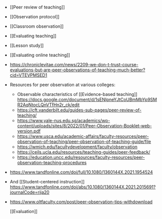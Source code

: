- [[Peer review of teaching]]
- [[Observation protocol]]
- [[Classroom observation]]
- [[Evaluating teaching]]
- [[Lesson study]]
- [[Evaluating online teaching]]
- https://chroniclevitae.com/news/2209-we-don-t-trust-course-evaluations-but-are-peer-observations-of-teaching-much-better?cid=VTEVPMSED1
- Resources for peer observation at various colleges:
	- Observable characteristics of [[Evidence-based teaching]] https://docs.google.com/document/d/1sENIpneYJtCoUBmMbYp9SMR2AqNtocLQnVTfHn2r_ck/edit
	- https://cft.vanderbilt.edu/guides-sub-pages/peer-review-of-teaching/
	- https://www.yale-nus.edu.sg/academics/wp-content/uploads/sites/8/2022/01/Peer-Observation-Booklet-web-version.pdf
	- https://www.usca.edu/academic-affairs/faculty-resources/peer-observation-of-teaching/peer-observation-of-teaching-guide/file
	- https://wmich.edu/facultydevelopment/faculty/observation
	- https://ceils.ucla.edu/resources/teaching-guides/peer-feedback/
	- https://education.uncc.edu/resources/faculty-resources/peer-observation-teaching-procedures
- https://www.tandfonline.com/doi/full/10.1080/1360144X.2021.1954524
- And [[Student-centered instruction]] https://www.tandfonline.com/doi/abs/10.1080/1360144X.2021.2015691?journalCode=rija20
- https://www.oltfaculty.com/post/peer-observation-tips-withdownload
  
  [[Evaluation]]